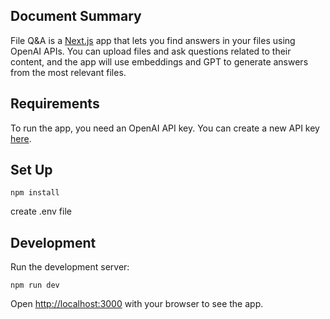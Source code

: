 ## Document Summary

File Q&A is a [Next.js](https://nextjs.org/) app that lets you find answers in your files using OpenAI APIs. You can upload files and ask questions related to their content, and the app will use embeddings and GPT to generate answers from the most relevant files.

## Requirements

To run the app, you need an OpenAI API key. You can create a new API key [here](https://beta.openai.com/account/api-keys).

## Set Up



```
npm install
```
create .env file

## Development

Run the development server:

```
npm run dev
```

Open [http://localhost:3000](http://localhost:3000) with your browser to see the app.







